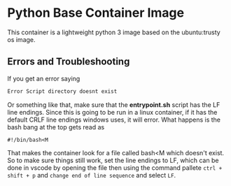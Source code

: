 # Python Base Container Image

This container is a lightweight python 3 image based on the ubuntu:trusty os image.

## Errors and Troubleshooting

If you get an error saying 

``` bash
Error Script directory doesnt exist
```

Or something like that, make sure that the **entrypoint.sh** script has the LF line endings. Since this is going to be run in a linux container, if it has the default CRLF line endings windows uses, it will error. What happens is the bash bang at the top gets read as

```
#!/bin/bash<M
```

That makes the container look for a file called bash<M which doesn't exist. So to make sure things still work, set the line endings to LF, which can be done in vscode by opening the file then using the command pallete `ctrl + shift + p` and `change end of line sequence` and select `LF`.